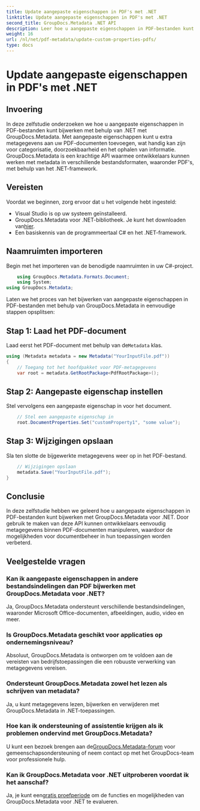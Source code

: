 ```yaml
---
title: Update aangepaste eigenschappen in PDF's met .NET
linktitle: Update aangepaste eigenschappen in PDF's met .NET
second_title: GroupDocs.Metadata .NET API
description: Leer hoe u aangepaste eigenschappen in PDF-bestanden kunt bijwerken met .NET met GroupDocs.Metadata. Eenvoudige stappen voor het efficiënt manipuleren van PDF-metagegevens.
weight: 16
url: /nl/net/pdf-metadata/update-custom-properties-pdfs/
type: docs
---
```

# Update aangepaste eigenschappen in PDF's met .NET

## Invoering
In deze zelfstudie onderzoeken we hoe u aangepaste eigenschappen in PDF-bestanden kunt bijwerken met behulp van .NET met GroupDocs.Metadata. Met aangepaste eigenschappen kunt u extra metagegevens aan uw PDF-documenten toevoegen, wat handig kan zijn voor categorisatie, doorzoekbaarheid en het ophalen van informatie. GroupDocs.Metadata is een krachtige API waarmee ontwikkelaars kunnen werken met metadata in verschillende bestandsformaten, waaronder PDF's, met behulp van het .NET-framework.
## Vereisten
Voordat we beginnen, zorg ervoor dat u het volgende hebt ingesteld:
- Visual Studio is op uw systeem geïnstalleerd.
-  GroupDocs.Metadata voor .NET-bibliotheek. Je kunt het downloaden van[hier](https://releases.groupdocs.com/metadata/net/).
- Een basiskennis van de programmeertaal C# en het .NET-framework.

## Naamruimten importeren
Begin met het importeren van de benodigde naamruimten in uw C#-project.
```csharp
    using GroupDocs.Metadata.Formats.Document;
    using System;
using GroupDocs.Metadata;
```

Laten we het proces van het bijwerken van aangepaste eigenschappen in PDF-bestanden met behulp van GroupDocs.Metadata in eenvoudige stappen opsplitsen:
## Stap 1: Laad het PDF-document
 Laad eerst het PDF-document met behulp van de`Metadata` klas.
```csharp
using (Metadata metadata = new Metadata("YourInputFile.pdf"))
{
    // Toegang tot het hoofdpakket voor PDF-metagegevens
    var root = metadata.GetRootPackage<PdfRootPackage>();
```
## Stap 2: Aangepaste eigenschap instellen
Stel vervolgens een aangepaste eigenschap in voor het document.
```csharp
    // Stel een aangepaste eigenschap in
    root.DocumentProperties.Set("customProperty1", "some value");
```
## Stap 3: Wijzigingen opslaan
Sla ten slotte de bijgewerkte metagegevens weer op in het PDF-bestand.
```csharp
    // Wijzigingen opslaan
    metadata.Save("YourInputFile.pdf");
}
```

## Conclusie
In deze zelfstudie hebben we geleerd hoe u aangepaste eigenschappen in PDF-bestanden kunt bijwerken met GroupDocs.Metadata voor .NET. Door gebruik te maken van deze API kunnen ontwikkelaars eenvoudig metagegevens binnen PDF-documenten manipuleren, waardoor de mogelijkheden voor documentbeheer in hun toepassingen worden verbeterd.

## Veelgestelde vragen
### Kan ik aangepaste eigenschappen in andere bestandsindelingen dan PDF bijwerken met GroupDocs.Metadata voor .NET?
Ja, GroupDocs.Metadata ondersteunt verschillende bestandsindelingen, waaronder Microsoft Office-documenten, afbeeldingen, audio, video en meer.
### Is GroupDocs.Metadata geschikt voor applicaties op ondernemingsniveau?
Absoluut, GroupDocs.Metadata is ontworpen om te voldoen aan de vereisten van bedrijfstoepassingen die een robuuste verwerking van metagegevens vereisen.
### Ondersteunt GroupDocs.Metadata zowel het lezen als schrijven van metadata?
Ja, u kunt metagegevens lezen, bijwerken en verwijderen met GroupDocs.Metadata in .NET-toepassingen.
### Hoe kan ik ondersteuning of assistentie krijgen als ik problemen ondervind met GroupDocs.Metadata?
 U kunt een bezoek brengen aan de[GroupDocs.Metadata-forum](https://forum.groupdocs.com/c/metadata/14) voor gemeenschapsondersteuning of neem contact op met het GroupDocs-team voor professionele hulp.
### Kan ik GroupDocs.Metadata voor .NET uitproberen voordat ik het aanschaf?
 Ja, je kunt een[gratis proefperiode](https://releases.groupdocs.com/) om de functies en mogelijkheden van GroupDocs.Metadata voor .NET te evalueren.